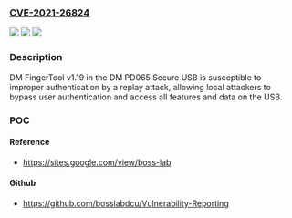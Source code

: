 ### [CVE-2021-26824](https://cve.mitre.org/cgi-bin/cvename.cgi?name=CVE-2021-26824)
![](https://img.shields.io/static/v1?label=Product&message=n%2Fa&color=blue)
![](https://img.shields.io/static/v1?label=Version&message=n%2Fa&color=blue)
![](https://img.shields.io/static/v1?label=Vulnerability&message=n%2Fa&color=brighgreen)

### Description

DM FingerTool v1.19 in the DM PD065 Secure USB is susceptible to improper authentication by a replay attack, allowing local attackers to bypass user authentication and access all features and data on the USB.

### POC

#### Reference
- https://sites.google.com/view/boss-lab

#### Github
- https://github.com/bosslabdcu/Vulnerability-Reporting

